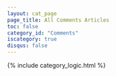 ```yaml
---
layout: cat_page
page_title: All Comments Articles
toc: false
category_id: "Comments"
iscategory: true
disqus: false
---
```


{% include category_logic.html %}
